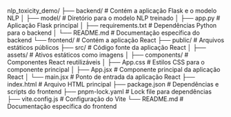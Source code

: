 nlp_toxicity_demo/
├── backend/                  # Contém a aplicação Flask e o modelo NLP
│   ├── model/                # Diretório para o modelo NLP treinado
│   ├── app.py                # Aplicação Flask principal
│   ├── requirements.txt      # Dependências Python para o backend
│   └── README.md             # Documentação específica do backend
└── frontend/                 # Contém a aplicação React
    ├── public/               # Arquivos estáticos públicos
    ├── src/                  # Código fonte da aplicação React
    │   ├── assets/           # Ativos estáticos como imagens
    │   ├── components/       # Componentes React reutilizáveis
    │   ├── App.css           # Estilos CSS para o componente principal
    │   ├── App.jsx           # Componente principal da aplicação React
    │   └── main.jsx          # Ponto de entrada da aplicação React
    ├── index.html            # Arquivo HTML principal
    ├── package.json          # Dependências e scripts do frontend
    ├── pnpm-lock.yaml        # Lock file para dependências
    ├── vite.config.js        # Configuração do Vite
    └── README.md             # Documentação específica do frontend